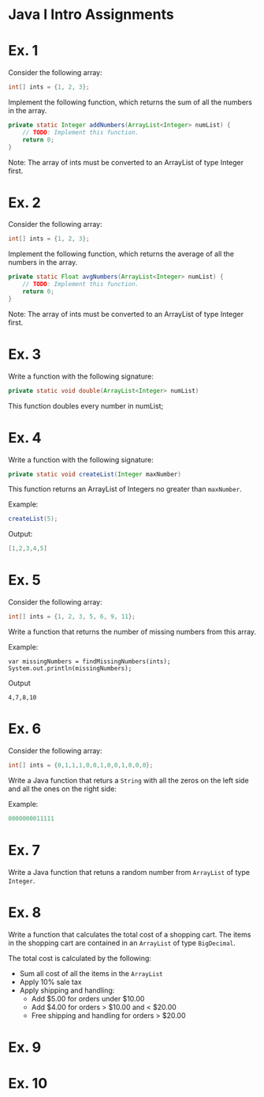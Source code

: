 # Java I Intro Assignments

# Ex. 1
Consider the following array:

```java
int[] ints = {1, 2, 3};
```

Implement the following function, which returns the sum of all the numbers in the array.

```java
private static Integer addNumbers(ArrayList<Integer> numList) {
    // TODO: Implement this function.
    return 0; 
}
```

Note: The array of ints must be converted to an ArrayList of type Integer first.

# Ex. 2
Consider the following array:

```java
int[] ints = {1, 2, 3};
```

Implement the following function, which returns the average of all the numbers in the array.

```java
private static Float avgNumbers(ArrayList<Integer> numList) {
    // TODO: Implement this function.
    return 0; 
}
```

Note: The array of ints must be converted to an ArrayList of type Integer first.

# Ex. 3
Write a function with the following signature:

```java
private static void double(ArrayList<Integer> numList)
```

This function doubles every number in numList;

# Ex. 4
Write a function with the following signature:

```java
private static void createList(Integer maxNumber)
```

This function returns an ArrayList of Integers no greater than `maxNumber`.

Example:
```java
createList(5);
```

Output:
```java
[1,2,3,4,5]
```

# Ex. 5
Consider the following array:

```java
int[] ints = {1, 2, 3, 5, 6, 9, 11};
```

Write a function that returns the number of missing numbers from this array.

Example:
```
var missingNumbers = findMissingNumbers(ints);
System.out.println(missingNumbers);
```
Output
```
4,7,8,10
```

# Ex. 6
Consider the following array:
```java
int[] ints = {0,1,1,1,0,0,1,0,0,1,0,0,0};
```

Write a Java function that returs a `String` with all the zeros on the left side and all the ones on the right side:

Example:
```java
0000000011111
```

# Ex. 7
Write a Java function that retuns a random number from `ArrayList` of type `Integer`.

# Ex. 8
Write a function that calculates the total cost of a shopping cart.  The items
in the shopping cart are contained in an `ArrayList` of type `BigDecimal`.  

The total cost is calculated by the following:
- Sum all cost of all the items in the `ArrayList`
- Apply 10% sale tax
- Apply shipping and handling:
  - Add $5.00 for orders under $10.00
  - Add $4.00 for orders > $10.00 and < $20.00
  - Free shipping and handling for orders > $20.00

# Ex. 9



# Ex. 10


